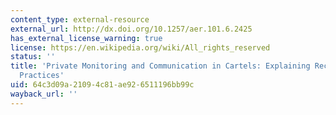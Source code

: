 ```yaml
---
content_type: external-resource
external_url: http://dx.doi.org/10.1257/aer.101.6.2425
has_external_license_warning: true
license: https://en.wikipedia.org/wiki/All_rights_reserved
status: ''
title: 'Private Monitoring and Communication in Cartels: Explaining Recent Collusive
  Practices'
uid: 64c3d09a-2109-4c81-ae92-6511196bb99c
wayback_url: ''
---
```

